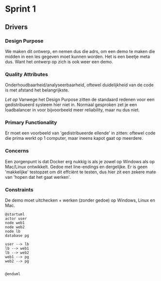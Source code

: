 # Sprint 1

## Drivers

### Design Purpose

We maken dit ontwerp, en nemen dus die adrs, om een demo te maken die midden in een les gegeven moet kunnen worden.
Het is een beetje meta dus. Want het ontwerp op zich is ook weer een demo.

### Quality Attributes

Onderhoudbaarheid/analyseerbaarheid, oftewel duidelijkheid van de code is met afstand het belangrijkste.

*Let op* Vanwege het Design Purpose zitten de standaard redenen voor een gedistribueerd systeem hier niet in.
Normaal gesproken zet je een loadbalancer in voor bijvoorbeeld meer reliability, maar nu dus niet.

### Primary Functionality

Er moet een voorbeeld van 'gedistribueerde ellende' in zitten: oftewel code die prima werkt op 1 computer, maar ineens 
kapot gaat op meerdere.

### Concerns

Een zorgenpunt is dat Docker erg nukkig is als je zowel op Windows als op Mac/Linux ontwikkelt.
Gedoe met line-endings en dergelijke. Er is geen 'makkelijke' testopzet om dit effciënt te testen, dus 
hier zit een zekere mate van 'hopen dat het gaat werken'.

### Constraints

De demo moet uitchecken + werken (zonder gedoe) op Windows, Linux en Mac.

```puml
@startuml
actor user
node web1 
node web2 
node lb 
database pg 

user --> lb
lb --> web1
lb --> web2
web1 --> pg
web2 --> pg


@enduml
```